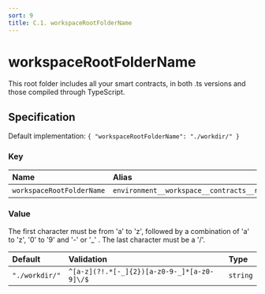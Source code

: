 ```yaml
---
sort: 9
title: C.1. workspaceRootFolderName
---
```


# workspaceRootFolderName

This root folder includes all your smart contracts, in both .ts versions and those compiled through TypeScript.


## Specification

Default implementation: ```{ "workspaceRootFolderName": "./workdir/" }```

### Key

| **Name** | **Alias** | **Category** |  
|:--|:--|:--|
| ```workspaceRootFolderName``` | ```environment__workspace__contracts__root``` | [Workspace](../options/#workspace) |

### Value

The first character must be from 'a' to 'z', followed by a combination of 'a' to 'z', '0' to '9' and '-' or '_' . The last character must be a '/'.

| **Default** | **Validation** | **Type** |
|:--|:--|:--|
| ```"./workdir/"``` | ```^[a-z](?!.*[-_]{2})[a-z0-9-_]*[a-z0-9]\/$``` | ```string``` |

